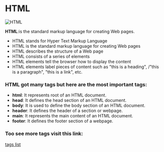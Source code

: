 # HTML

![HTML](https://professor-falken.com/wp-content/uploads/2017/07/Como-redirigir-o-redireccionar-a-otra-pagina-web-en-HTML-professor-falken.com_.jpg)

**HTML**:is the standard markup language for creating Web pages.

* HTML stands for Hyper Text Markup Language
* HTML is the standard markup language for creating Web pages
* HTML describes the structure of a Web page
* HTML consists of a series of elements
* HTML elements tell the browser how to display the content
* HTML elements label pieces of content such as "this is a heading", /"this is a paragraph", "this is a link", etc.

### HTML got many tags but here are the most important tags:

* **html**: It represents root of an HTML document.
* **head**: It defines the head section of an HTML document.
* **body**: It is used to define the body section of an HTML document.
* **header**: 	It defines the header of a section or webpage.
* **main**: It represents the main content of an HTML document.
* **footer**: It defines the footer section of a webpage.

### Too see more tags visit this link:
[tags list](https://www.javatpoint.com/html-tags)
